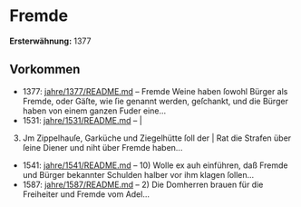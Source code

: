 # Fremde

**Ersterwähnung:** 1377

## Vorkommen
- 1377: [jahre/1377/README.md](../jahre/1377/README.md) – Fremde Weine haben ſowohl Bürger als Fremde, oder
Gäſte, wie ſie genannt werden, geſchankt, und die Bürger
haben von einem ganzen Fuder eine...
- 1531: [jahre/1531/README.md](../jahre/1531/README.md) – |

3) Jm Zippelhauſe, Garküche und Ziegelhütte ſoll der |
Rat die Strafen über ſeine Diener und niht über Fremde
haben...
- 1541: [jahre/1541/README.md](../jahre/1541/README.md) – 10) Wolle ex auh einführen, daß Fremde und Bürger
bekannter Schulden halber vor ihm klagen ſollen...
- 1587: [jahre/1587/README.md](../jahre/1587/README.md) – 2) Die Domherren brauen für die Freiheiter und
Fremde vom Adel...
